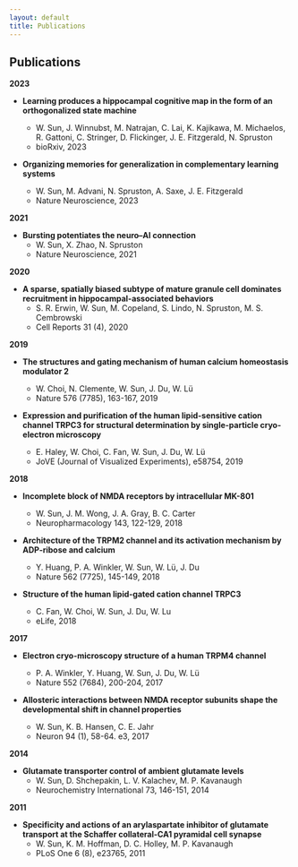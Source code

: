 ```yaml
---
layout: default
title: Publications
---
```

## Publications

**2023**
- **Learning produces a hippocampal cognitive map in the form of an orthogonalized state machine**
  - W. Sun, J. Winnubst, M. Natrajan, C. Lai, K. Kajikawa, M. Michaelos, R. Gattoni, C. Stringer, D. Flickinger, J. E. Fitzgerald, N. Spruston
  - bioRxiv, 2023

- **Organizing memories for generalization in complementary learning systems**
  - W. Sun, M. Advani, N. Spruston, A. Saxe, J. E. Fitzgerald
  - Nature Neuroscience, 2023

**2021**
- **Bursting potentiates the neuro–AI connection**
  - W. Sun, X. Zhao, N. Spruston
  - Nature Neuroscience, 2021

**2020**
- **A sparse, spatially biased subtype of mature granule cell dominates recruitment in hippocampal-associated behaviors**
  - S. R. Erwin, W. Sun, M. Copeland, S. Lindo, N. Spruston, M. S. Cembrowski
  - Cell Reports 31 (4), 2020

**2019**
- **The structures and gating mechanism of human calcium homeostasis modulator 2**
  - W. Choi, N. Clemente, W. Sun, J. Du, W. Lü
  - Nature 576 (7785), 163-167, 2019

- **Expression and purification of the human lipid-sensitive cation channel TRPC3 for structural determination by single-particle cryo-electron microscopy**
  - E. Haley, W. Choi, C. Fan, W. Sun, J. Du, W. Lü
  - JoVE (Journal of Visualized Experiments), e58754, 2019

**2018**
- **Incomplete block of NMDA receptors by intracellular MK-801**
  - W. Sun, J. M. Wong, J. A. Gray, B. C. Carter
  - Neuropharmacology 143, 122-129, 2018

- **Architecture of the TRPM2 channel and its activation mechanism by ADP-ribose and calcium**
  - Y. Huang, P. A. Winkler, W. Sun, W. Lü, J. Du
  - Nature 562 (7725), 145-149, 2018

- **Structure of the human lipid-gated cation channel TRPC3**
  - C. Fan, W. Choi, W. Sun, J. Du, W. Lu
  - eLife, 2018

**2017**
- **Electron cryo-microscopy structure of a human TRPM4 channel**
  - P. A. Winkler, Y. Huang, W. Sun, J. Du, W. Lü
  - Nature 552 (7684), 200-204, 2017

- **Allosteric interactions between NMDA receptor subunits shape the developmental shift in channel properties**
  - W. Sun, K. B. Hansen, C. E. Jahr
  - Neuron 94 (1), 58-64. e3, 2017

**2014**
- **Glutamate transporter control of ambient glutamate levels**
  - W. Sun, D. Shchepakin, L. V. Kalachev, M. P. Kavanaugh
  - Neurochemistry International 73, 146-151, 2014

**2011**
- **Specificity and actions of an arylaspartate inhibitor of glutamate transport at the Schaffer collateral-CA1 pyramidal cell synapse**
  - W. Sun, K. M. Hoffman, D. C. Holley, M. P. Kavanaugh
  - PLoS One 6 (8), e23765, 2011
